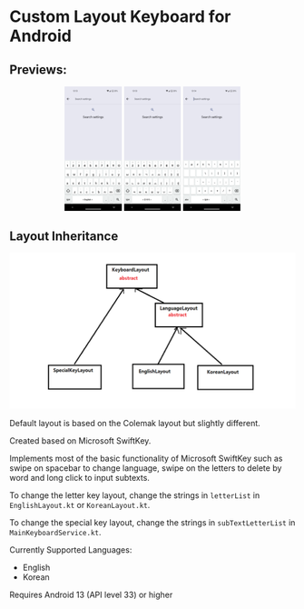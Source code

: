 # Custom Layout Keyboard for Android

## Previews:
<div align="center">
    <img src="./readme_resources/screenshot1.png" style="width: 20%"/>
    <img src="./readme_resources/screenshot2.png" style="width: 20%"/>
    <img src="./readme_resources/screenshot3.png" style="width: 20%"/>
</div>

## Layout Inheritance
<img src="readme_resources/layout_inheritance_diagram.png">

Default layout is based on the Colemak layout but slightly different.

Created based on Microsoft SwiftKey.

Implements most of the basic functionality of Microsoft SwiftKey such as swipe on spacebar to change language, swipe on the letters to delete by word and long click to input subtexts.

To change the letter key layout, change the strings in `letterList` in `EnglishLayout.kt` or `KoreanLayout.kt`.

To change the special key layout, change the strings in `subTextLetterList` in `MainKeyboardService.kt`.

Currently Supported Languages:
- English
- Korean

Requires Android 13 (API level 33) or higher
